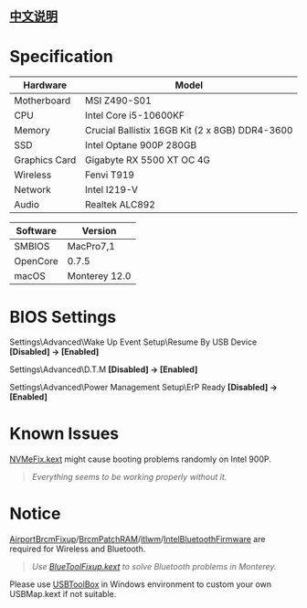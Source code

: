 ## [中文说明](https://github.com/jdjxk/Hackintosh_OpenCore_Intel_i5_10600KF_MSI_Z490_S01_GIGABYTE_RX5500XT_4G/blob/main/README_CN.md)

# Specification

| Hardware      | Model                                          |
| ------------- | ---------------------------------------------- |
| Motherboard   | MSI Z490-S01                                   |
| CPU           | Intel Core i5-10600KF                          |
| Memory        | Crucial Ballistix 16GB Kit (2 x 8GB) DDR4-3600 |
| SSD           | Intel Optane 900P 280GB                        |
| Graphics Card | Gigabyte RX 5500 XT OC 4G                      |
| Wireless      | Fenvi T919                                     |
| Network       | Intel I219-V                                   |
| Audio         | Realtek ALC892                                 |

| Software | Version       |
| -------- | ------------- |
| SMBIOS   | MacPro7,1     |
| OpenCore | 0.7.5         |
| macOS    | Monterey 12.0 |

# BIOS Settings

Settings\Advanced\Wake Up Event Setup\Resume By USB Device **[Disabled] -> [Enabled]**

Settings\Advanced\D.T.M **[Disabled] -> [Enabled]**

Settings\Advanced\Power Management Setup\ErP Ready **[Disabled] -> [Enabled]**

# Known Issues

[NVMeFix.kext](https://github.com/acidanthera/NVMeFix) might cause booting problems randomly on Intel 900P.

> *Everything seems to be working properly without it.*

# Notice

[AirportBrcmFixup](https://github.com/acidanthera/AirportBrcmFixup)/[BrcmPatchRAM](https://github.com/acidanthera/BrcmPatchRAM)/[itlwm](https://github.com/OpenIntelWireless/itlwm)/[IntelBluetoothFirmware](https://github.com/OpenIntelWireless/IntelBluetoothFirmware) are required for Wireless and Bluetooth.

> *Use [BlueToolFixup.kext](https://github.com/acidanthera/BrcmPatchRAM) to solve Bluetooth problems in Monterey.* 

Please use [USBToolBox](https://github.com/USBToolBox/tool) in Windows environment to custom your own USBMap.kext if not suitable.

